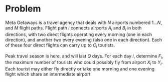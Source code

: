 # Problem

Meta Getaways is a travel agency that deals with $N$ airports numbered $1 \dots N$, and $M$ flight paths. Flight path $i$ connects airports $A_i$​ and $B_i$​ in both directions, with two direct flights operating every morning (one in each direction), and another two every evening (also one in each direction). Each of these four direct flights can carry up to $C_i$​ tourists.

Peak travel season is here, and will last $Q$ days. For each day $i$, determine $F_i$​, the maximum number of tourists who could possibly fly from airport $X_i$​ to $Y_i$​. Each tourist may either fly directly or take one morning and one evening flight which share an intermediate airport.
